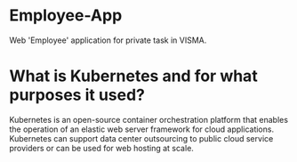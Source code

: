 # Employee-App

Web 'Employee' application for private task in VISMA.


# What is Kubernetes and for what purposes it used?

Kubernetes is an open-source container orchestration platform that enables the operation of an elastic web server framework for cloud applications. 
Kubernetes can support data center outsourcing to public cloud service providers or can be used for web hosting at scale.
